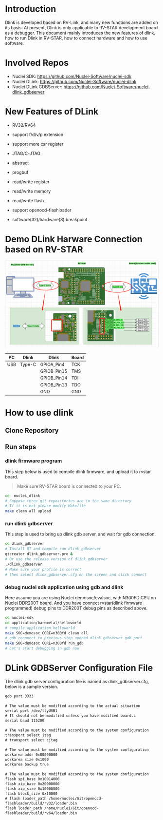 # Introduction

Dlink is developed based on RV-Link, and many new functions are added on its basis. At present, Dlink is only applicable to RV-STAR development board as a debugger. This document mainly introduces the new features of dlink, how to run Dlink in RV-STAR, how to connect hardware and how to use software.

# Involved Repos

- Nuclei SDK: https://github.com/Nuclei-Software/nuclei-sdk
- Nuclei DLink: https://github.com/Nuclei-Software/nuclei-dlink
- Nuclei DLink GDBServer: https://github.com/Nuclei-Software/nuclei-dlink_gdbserver

# New Features of DLink

- RV32/RV64

- support f/d/v/p extension

- support more csr register

- JTAG/C-JTAG

- abstract

- progbuf

- read/write register

- read/write memory

- read/write flash

- support openocd-flashloader

- software(32)/hardware(8) breakpoint

# Demo DLink Harware Connection based on RV-STAR

![Hardware Connection](hardware_connect.png)

| PC  | Dlink  | Dlink       | Board |
| --- | ------ | ----------- | ----- |
| USB | Type-C | GPIOA_Pin4  | TCK   |
|     |        | GPIOB_Pin15 | TMS   |
|     |        | GPIOB_Pin14 | TDI   |
|     |        | GPIOB_Pin13 | TDO   |
|     |        | GND         | GND   |

# How to use dlink

## Clone Repository

## Run steps

### dlink firmware program

This step below is used to compile dlink firmware, and upload
it to rvstar board.

> Make sure RV-STAR board is connected to your PC.

```bash
cd  nuclei_dlink
# Suppose three git repositories are in the same directory
# If it is not please modify Makefile
make clean all upload
```

### run dlink gdbserver

This step is used to bring up dlink gdb server, and wait for
gdb connection.

```bash
cd dlink_gdbserver
# Install QT and compile run dlink_gdbserver
qtcreator dlink_gdbserver.pro &
# Or use the release version of dlink_gdbserver
./dlink_gdbserver
# Make sure your profile is correct
# then select dlink_gdbserver.cfg on the screen and click connect
```

### debug nuclei sdk application using gdb and dlink

Here assume you are using Nuclei demosoc/evalsoc, with N300FD CPU on Nuclei DDR200T board.
And you have connect rvstar(dlink firmware programmed) debug pins to DDR200T debug pins as
described above.

```bash
cd nuclei-sdk
cd application/baremetal/helloworld
# compile application helloworld
make SOC=demosoc CORE=n300fd clean all
# gdb connnect to previous step opened dlink gdbserver gdb port
make SOC=demosoc CORE=n300fd run_gdb
# Let's start debugging in gdb now
```

# DLink GDBServer Configuration File

The dlink gdb server configuration file is named as dlink_gdbserver.cfg, below
is a sample version.

```textile
gdb port 3333

# The value must be modified according to the actual situation
serial port /dev/ttyUSB1
# It should not be modified unless you have modified board.c
serial baud 115200

# The value must be modified according to the system configuration
transport select jtag
# transport select cjtag

# The value must be modified according to the system configuration
workarea addr 0x80000000
workarea size 0x1000
workarea backup true

# The value must be modified according to the system configuration
flash spi_base 0x10014000
flash xip_base 0x20000000
flash xip_size 0x10000000
flash block_size 0x10000
# flash loader_path /home/nuclei/Git/openocd-flashloader/build/rv32/loader.bin
flash loader_path /home/nuclei/Git/openocd-flashloader/build/rv64/loader.bin

```
